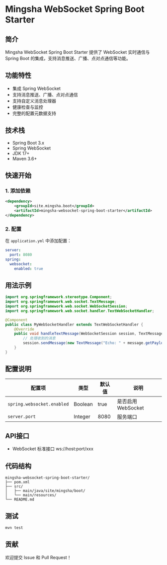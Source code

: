 # Mingsha WebSocket Spring Boot Starter

## 简介

Mingsha WebSocket Spring Boot Starter 提供了 WebSocket 实时通信与 Spring Boot 的集成，支持消息推送、广播、点对点通信等功能。

## 功能特性

- 集成 Spring WebSocket
- 支持消息推送、广播、点对点通信
- 支持自定义消息处理器
- 健康检查与监控
- 完整的配置元数据支持

## 技术栈

- Spring Boot 3.x
- Spring WebSocket
- JDK 17+
- Maven 3.6+

## 快速开始

### 1. 添加依赖

```xml
<dependency>
    <groupId>site.mingsha.boot</groupId>
    <artifactId>mingsha-websocket-spring-boot-starter</artifactId>
</dependency>
```

### 2. 配置

在 `application.yml` 中添加配置：

```yaml
server:
  port: 8080
spring:
  websocket:
    enabled: true
```

## 用法示例

```java
import org.springframework.stereotype.Component;
import org.springframework.web.socket.TextMessage;
import org.springframework.web.socket.WebSocketSession;
import org.springframework.web.socket.handler.TextWebSocketHandler;

@Component
public class MyWebSocketHandler extends TextWebSocketHandler {
    @Override
    public void handleTextMessage(WebSocketSession session, TextMessage message) throws Exception {
        // 处理收到的消息
        session.sendMessage(new TextMessage("Echo: " + message.getPayload()));
    }
}
```

## 配置说明

| 配置项 | 类型 | 默认值 | 说明 |
|--------|------|--------|------|
| `spring.websocket.enabled` | Boolean | true | 是否启用 WebSocket |
| `server.port` | Integer | 8080 | 服务端口 |

## API接口

- WebSocket 标准接口 ws://host:port/xxx

## 代码结构

```
mingsha-websocket-spring-boot-starter/
├── pom.xml
├── src/
│   ├── main/java/site/mingsha/boot/
│   └── main/resources/
└── README.md
```

## 测试

```bash
mvn test
```

## 贡献

欢迎提交 Issue 和 Pull Request！ 